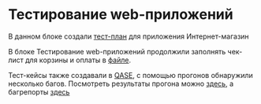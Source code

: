 # Тестирование web-приложений

В данном блоке создали [тест-план](https://docs.google.com/spreadsheets/d/1VnqI7gN9bZhNjEIBa7G2VGoLyZ3qNSjZRIEYAwWZlio/edit?usp=sharing) для приложения Интернет-магазин

В блоке Тестирование web-приложений продолжили заполнять чек-лист для корзины и оплаты в [файле](https://docs.google.com/spreadsheets/d/19p6LWW8atAaQox5C4h91zBdyFSMlyklsRzD2Ip5-e-M/edit?usp=sharing).

Тест-кейсы также создавали в [QASE](https://github.com/larionovana/docs/blob/main/G8-2024-09-05.pdf), с помощью прогонов обнаружили несколько багов.
Посмотреть результаты прогона можно [здесь](https://github.com/larionovana/web/blob/main/G8-Express%2Brun%2B2024_09_06.pdf), а багрепорты [здесь](https://github.com/larionovana/web/blob/main/%D0%91%D0%90%D0%B3%D1%80%D0%B5%D0%BF%D0%BE%D1%80%D1%82%D1%8B.xlsx)
